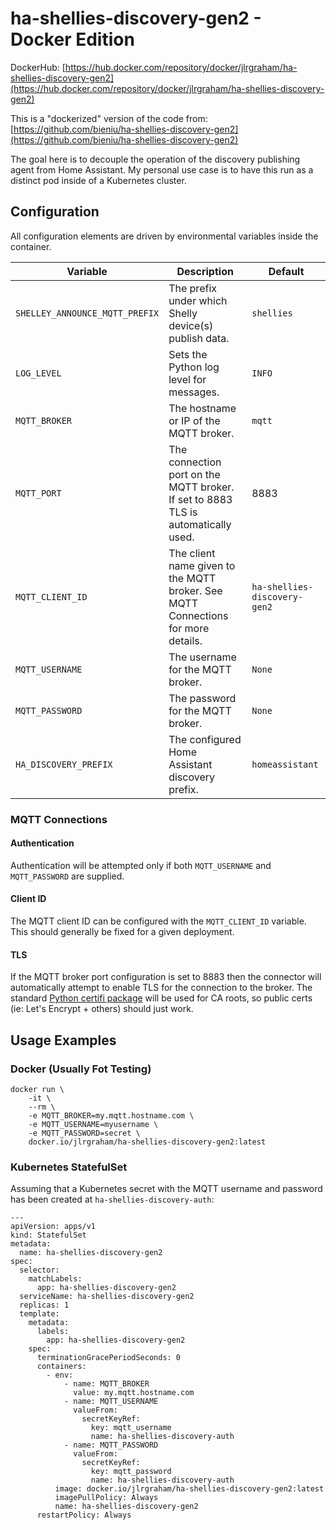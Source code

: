# ha-shellies-discovery-gen2 - Docker Edition

DockerHub: [https://hub.docker.com/repository/docker/jlrgraham/ha-shellies-discovery-gen2](https://hub.docker.com/repository/docker/jlrgraham/ha-shellies-discovery-gen2)

This is a "dockerized" version of the code from: [https://github.com/bieniu/ha-shellies-discovery-gen2](https://github.com/bieniu/ha-shellies-discovery-gen2)

The goal here is to decouple the operation of the discovery publishing agent from Home Assistant.  My personal use case is to have this run as a distinct pod inside of a Kubernetes cluster.

## Configuration

All configuration elements are driven by environmental variables inside the container.

| Variable | Description | Default |
| -------- | ----------- | ------- |
| `SHELLEY_ANNOUNCE_MQTT_PREFIX` | The prefix under which Shelly device(s) publish data. | `shellies` |
| `LOG_LEVEL` | Sets the Python log level for messages. | `INFO` |
| `MQTT_BROKER` | The hostname or IP of the MQTT broker. | `mqtt` |
| `MQTT_PORT` | The connection port on the MQTT broker.  If set to 8883 TLS is automatically used. | 8883 |
| `MQTT_CLIENT_ID` | The client name given to the MQTT broker.  See MQTT Connections for more details. | `ha-shellies-discovery-gen2` |
| `MQTT_USERNAME` | The username for the MQTT broker. | `None` |
| `MQTT_PASSWORD` | The password for the MQTT broker. | `None` |
| `HA_DISCOVERY_PREFIX` | The configured Home Assistant discovery prefix. | `homeassistant` |


### MQTT Connections

#### Authentication

Authentication will be attempted only if both `MQTT_USERNAME` and `MQTT_PASSWORD` are supplied.

#### Client ID

The MQTT client ID can be configured with the `MQTT_CLIENT_ID` variable.  This should generally be fixed for a given deployment.

#### TLS

If the MQTT broker port configuration is set to 8883 then the connector will automatically attempt to enable TLS for the connection to the broker.  The standard [Python certifi package](https://pypi.org/project/certifi/) will be used for CA roots, so public certs (ie: Let's Encrypt + others) should just work.

## Usage Examples

### Docker (Usually Fot Testing)

    docker run \
        -it \
        --rm \
        -e MQTT_BROKER=my.mqtt.hostname.com \
        -e MQTT_USERNAME=myusername \
        -e MQTT_PASSWORD=secret \
        docker.io/jlrgraham/ha-shellies-discovery-gen2:latest

### Kubernetes StatefulSet

Assuming that a Kubernetes secret with the MQTT username and password has been created at `ha-shellies-discovery-auth`:

    ---
    apiVersion: apps/v1
    kind: StatefulSet
    metadata:
      name: ha-shellies-discovery-gen2
    spec:
      selector:
        matchLabels:
          app: ha-shellies-discovery-gen2
      serviceName: ha-shellies-discovery-gen2
      replicas: 1
      template:
        metadata:
          labels:
            app: ha-shellies-discovery-gen2
        spec:
          terminationGracePeriodSeconds: 0
          containers:
            - env:
                - name: MQTT_BROKER
                  value: my.mqtt.hostname.com
                - name: MQTT_USERNAME
                  valueFrom:
                    secretKeyRef:
                      key: mqtt_username
                      name: ha-shellies-discovery-auth
                - name: MQTT_PASSWORD
                  valueFrom:
                    secretKeyRef:
                      key: mqtt_password
                      name: ha-shellies-discovery-auth
              image: docker.io/jlrgraham/ha-shellies-discovery-gen2:latest
              imagePullPolicy: Always
              name: ha-shellies-discovery-gen2
          restartPolicy: Always
